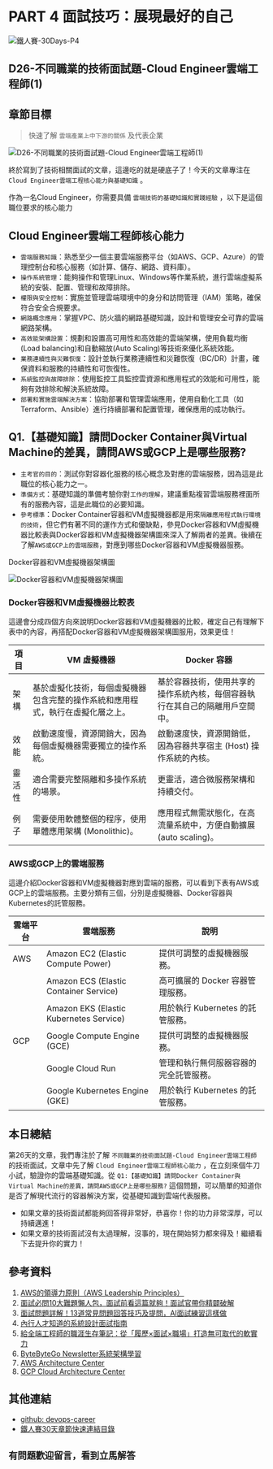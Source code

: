 # PART 4 面試技巧：展現最好的自己

![鐵人賽-30Days-P4](https://github.com/qwedsazxc78/devops-career/raw/main/docs/img/30Days-P4.png)

## D26-不同職業的技術面試題-Cloud Engineer雲端工程師(1)

## 章節目標

> 快速了解 `雲端產業上中下游的關係` 及代表企業

![D26-不同職業的技術面試題-Cloud Engineer雲端工程師(1)](https://github.com/qwedsazxc78/devops-career/raw/main/docs/img/D26.png)

終於寫到了技術相關面試的文章，這邊吃的就是硬底子了！今天的文章專注在 `Cloud Engineer雲端工程核心能力與基礎知識` 。

作為一名Cloud Engineer，你需要具備 `雲端技術的基礎知識和實踐經驗` ，以下是這個職位要求的核心能力

## Cloud Engineer雲端工程師核心能力

* `雲端服務知識`：熟悉至少一個主要雲端服務平台（如AWS、GCP、Azure）的管理控制台和核心服務（如計算、儲存、網路、資料庫）。
* `操作系統管理`：能夠操作和管理Linux、Windows等作業系統，進行雲端虛擬系統的安裝、配置、管理和故障排除。
* `權限與安全控制`：實施並管理雲端環境中的身分和訪問管理（IAM）策略，確保符合安全合規要求。
* `網路概念應用`：掌握VPC、防火牆的網路基礎知識，設計和管理安全可靠的雲端網路架構。
* `高效能架構設置`：規劃和設置高可用性和高效能的雲端架構，使用負載均衡(Load balancing)和自動縮放(Auto Scaling)等技術來優化系統效能。
* `業務連續性與災難恢復`：設計並執行業務連續性和災難恢復（BC/DR）計畫，確保資料和服務的持續性和可恢復性。
* `系統監控與故障排除`：使用監控工具監控雲資源和應用程式的效能和可用性，能夠有效排除和解決系統故障。
* `部署和實施雲端解決方案`：協助部署和管理雲端應用，使用自動化工具（如Terraform、Ansible）進行持續部署和配置管理，確保應用的成功執行。

## Q1.【基礎知識】請問Docker Container與Virtual Machine的差異，請問AWS或GCP上是哪些服務?

* `主考官的目的`：測試你對容器化服務的核心概念及對應的雲端服務，因為這是此職位的核心能力之一。
* `準備方式`：基礎知識的準備考驗你對`工作的理解`，建議重點複習雲端服務裡面所有的服務內容，這是此職位的必要知識。
* `參考標準`：Docker Container容器和VM虛擬機器都是用來`隔離應用程式執行環境的技術`，但它們有著不同的運作方式和優缺點，參見Docker容器和VM虛擬機器比較表與Docker容器和VM虛擬機器架構圖來深入了解兩者的差異。後續在了解`AWS或GCP上的雲端服務`，對應到哪些Docker容器和VM虛擬機器服務。

Docker容器和VM虛擬機器架構圖

![Docker容器和VM虛擬機器架構圖](https://github.com/qwedsazxc78/devops-career/raw/main/docs/img/D26-1.png)

### Docker容器和VM虛擬機器比較表

這邊會分成四個方向來說明Docker容器和VM虛擬機器的比較，確定自己有理解下表中的內容，再搭配Docker容器和VM虛擬機器架構圖服用，效果更佳！

| 項目 | VM 虛擬機器 | Docker 容器 |
| ---- | ---- | ---- |
| 架構 | 基於虛擬化技術，每個虛擬機器包含完整的操作系統和應用程式，執行在虛擬化層之上。 | 基於容器技術，使用共享的操作系統內核，每個容器執行在其自己的隔離用戶空間中。 |
| 效能 | 啟動速度慢，資源開銷大，因為每個虛擬機器需要獨立的操作系統。 | 啟動速度快，資源開銷低，因為容器共享宿主 (Host) 操作系統的內核。 |
| 靈活性 | 適合需要完整隔離和多操作系統的場景。 | 更靈活，適合微服務架構和持續交付。 |
| 例子 | 需要使用軟體整個的程序，使用單體應用架構 (Monolithic)。 | 應用程式無需狀態化，在高流量系統中，方便自動擴展 (auto scaling)。 |

### AWS或GCP上的雲端服務

這邊介紹Docker容器和VM虛擬機器對應到雲端的服務，可以看到下表有AWS或GCP上的雲端服務。主要分類有三個，分別是虛擬機器、Docker容器與Kubernetes的託管服務。

| 雲端平台 | 雲端服務 | 說明 |
| ---- | ---- | ---- |
| AWS | Amazon EC2 (Elastic Compute Power) | 提供可調整的虛擬機器服務。 |
|  | Amazon ECS (Elastic Container Service) | 高可擴展的 Docker 容器管理服務。 |
|  | Amazon EKS (Elastic Kubernetes Service) | 用於執行 Kubernetes 的託管服務。 |
| GCP | Google Compute Engine (GCE) | 提供可調整的虛擬機器服務。 |
|  | Google Cloud Run | 管理和執行無伺服器容器的完全託管服務。 |
|  | Google Kubernetes Engine (GKE) | 用於執行 Kubernetes 的託管服務。 |

## 本日總結

第26天的文章，我們專注於了解 `不同職業的技術面試題-Cloud Engineer雲端工程師` 的技術面試，文章中先了解 `Cloud Engineer雲端工程師核心能力` ，在立刻來個牛刀小試，驗證你的雲端基礎知識。從 `Q1:【基礎知識】請問Docker Container與Virtual Machine的差異，請問AWS或GCP上是哪些服務?` 這個問題，可以簡單的知道你是否了解現代流行的容器解決方案，從基礎知識到雲端代表服務。

* 如果文章的技術面試都能夠回答得非常好，恭喜你！你的功力非常深厚，可以持續邁進！
* 如果文章的技術面試沒有太過理解，沒事的，現在開始努力都來得及！繼續看下去提升你的實力！

## 參考資料

1. [AWS的領導力原則（AWS Leadership Principles）](https://www.amazon.jobs/content/en/our-workplace/leadership-principles)
2. [面試必問10大難題懶人包，面試前看這篇就夠！面試官帶你精闢破解](https://www.1111.com.tw/1000w/fanshome/discussTopic.asp?cat=FANS&id=339445)
3. [面試問題詳解！13道常見問題回答技巧及提問，AI面試練習這樣做](https://blog.104.com.tw/top-nine-tricky-interview-questions-and-best-answers/)
4. [內行人才知道的系統設計面試指南](https://www.books.com.tw/products/0010903454)
5. [給全端工程師的職涯生存筆記：從「履歷×面試×職場」打造無可取代的軟實力](https://www.books.com.tw/products/0010928379)
6. [ByteByteGo Newsletter系統架構學習](https://blog.bytebytego.com/p/which-cloud-provider-should-be-used)
7. [AWS Architecture Center](https://aws.amazon.com/architecture/)
8. [GCP Cloud Architecture Center](https://cloud.google.com/architecture)

## 其他連結

* [github: devops-career](https://github.com/qwedsazxc78/devops-career/tree/main)
* [鐵人賽30天章節快速連結目錄](https://ithelp.ithome.com.tw/articles/10351094)

## `有問題歡迎留言，看到立馬解答`
